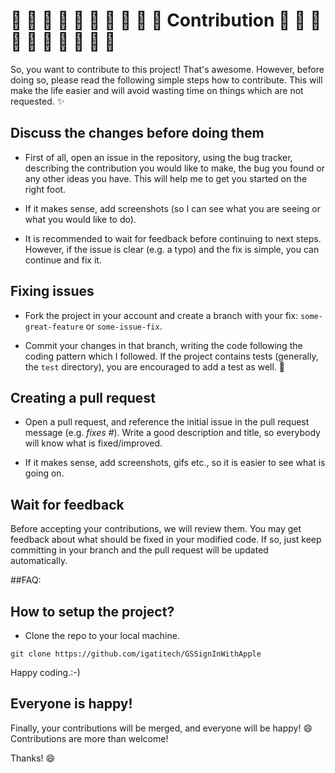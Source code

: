 # :star2: :star2: :star2: :star2: :star2: :star2: :star2: :star2: :star2: :star2: Contribution :star2: :star2: :star2: :star2: :star2: :star2: :star2: :star2: :star2: :star2:

So, you want to contribute to this project! That's awesome. However, before
doing so, please read the following simple steps how to contribute. This will
make the life easier and will avoid wasting time on things which are not
requested. :sparkles:

## Discuss the changes before doing them
- First of all, open an issue in the repository, using the bug tracker,
describing the contribution you would like to make, the bug you found or any
other ideas you have. This will help me to get you started on the right
foot.

- If it makes sense, add screenshots (so I can see what you are
seeing or what you would like to do).

- It is recommended to wait for feedback before continuing to next steps.
However, if the issue is clear (e.g. a typo) and the fix is simple, you can
continue and fix it.

## Fixing issues
- Fork the project in your account and create a branch with your fix:
`some-great-feature` or `some-issue-fix`.

- Commit your changes in that branch, writing the code following the
coding pattern which I followed. If the project contains tests (generally, the `test`
directory), you are encouraged to add a test as well. :memo:

## Creating a pull request

- Open a pull request, and reference the initial issue in the pull request
message (e.g. *fixes #<your-issue-number>*). Write a good description and
title, so everybody will know what is fixed/improved.

- If it makes sense, add screenshots, gifs etc., so it is easier to see what
is going on.

## Wait for feedback
Before accepting your contributions, we will review them. You may get feedback
about what should be fixed in your modified code. If so, just keep committing
in your branch and the pull request will be updated automatically.

##FAQ:
## How to setup the project?
- Clone the repo to your local machine.
```
git clone https://github.com/igatitech/GSSignInWithApple
```

Happy coding.:-)

## Everyone is happy!
Finally, your contributions will be merged, and everyone will be happy! :smile:
Contributions are more than welcome!

Thanks! :smile:
